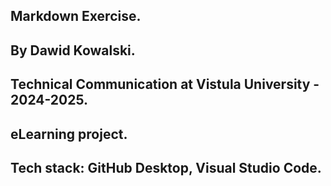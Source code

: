 ## Markdown Exercise.
## By Dawid Kowalski.
## Technical Communication at Vistula University - 2024-2025.
## eLearning project.
## Tech stack: GitHub Desktop, Visual Studio Code.